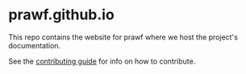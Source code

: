 # prawf.github.io

This repo contains the website for prawf where we host the project's documentation.

See the [contributing guide](CONTRIBUTING.md) for info on how to contribute.
